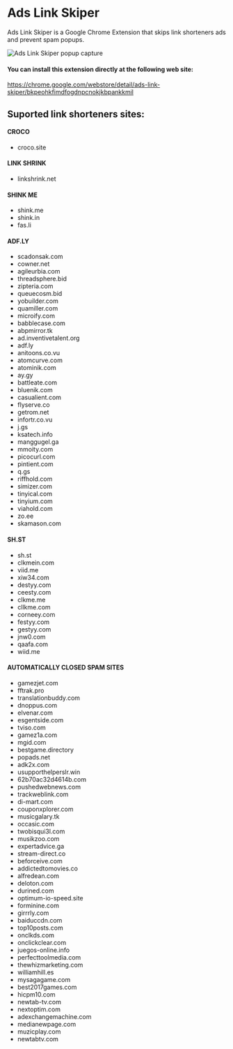 # Ads Link Skiper
Ads Link Skiper is a Google Chrome Extension that skips link shorteners ads and prevent spam popups.

![Ads Link Skiper popup capture](https://i.imgur.com/bQE61oT.png)

#### You can install this extension directly at the following web site:
https://chrome.google.com/webstore/detail/ads-link-skiper/bkpeohkfimdfogdnpcnokjkbpankkmil

## Suported link shorteners sites:

#### CROCO
* croco.site

#### LINK SHRINK
* linkshrink.net

#### SHINK ME
* shink.me
* shink.in
* fas.li

#### ADF.LY
* scadonsak.com
* cowner.net
* agileurbia.com
* threadsphere.bid
* zipteria.com
* queuecosm.bid
* yobuilder.com
* quamiller.com
* microify.com
* babblecase.com
* abpmirror.tk
* ad.inventivetalent.org
* adf.ly
* anitoons.co.vu
* atomcurve.com
* atominik.com
* ay.gy
* battleate.com
* bluenik.com
* casualient.com
* flyserve.co
* getrom.net
* infortr.co.vu
* j.gs
* ksatech.info
* manggugel.ga
* mmoity.com
* picocurl.com
* pintient.com
* q.gs
* riffhold.com
* simizer.com
* tinyical.com
* tinyium.com
* viahold.com
* zo.ee
* skamason.com

#### SH.ST
* sh.st
* clkmein.com
* viid.me
* xiw34.com
* destyy.com
* ceesty.com
* clkme.me
* cllkme.com
* corneey.com
* festyy.com
* gestyy.com
* jnw0.com
* qaafa.com
* wiid.me

#### AUTOMATICALLY CLOSED SPAM SITES
* gamezjet.com
* fftrak.pro
* translationbuddy.com
* dnoppus.com
* elvenar.com
* esgentside.com
* tviso.com
* gamez1a.com
* mgid.com
* bestgame.directory
* popads.net
* adk2x.com
* usupporthelperslr.win
* 62b70ac32d4614b.com
* pushedwebnews.com
* trackweblink.com
* di-mart.com
* couponxplorer.com
* musicgalary.tk
* occasic.com
* twobisqui3l.com
* musikzoo.com
* expertadvice.ga
* stream-direct.co
* beforceive.com
* addictedtomovies.co
* alfredean.com
* deloton.com
* durined.com
* optimum-io-speed.site
* forminine.com
* girrrly.com
* baiduccdn.com
* top10posts.com
* onclkds.com
* onclickclear.com
* juegos-online.info
* perfecttoolmedia.com
* thewhizmarketing.com
* williamhill.es
* mysagagame.com
* best2017games.com
* hicpm10.com
* newtab-tv.com
* nextoptim.com
* adexchangemachine.com
* medianewpage.com
* muzicplay.com
* newtabtv.com
